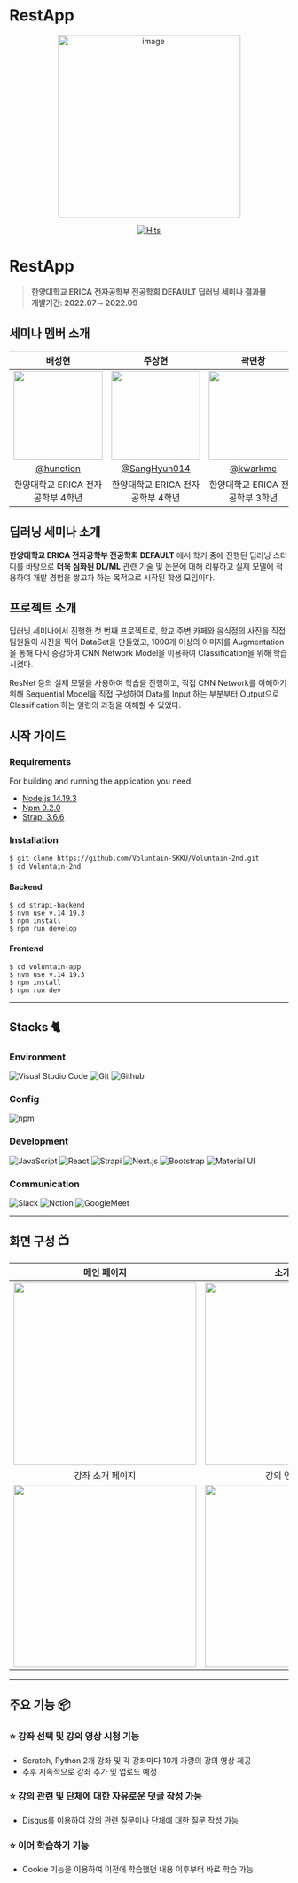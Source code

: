 # RestApp

<div align="center">
<img width="329" alt="image" src="https://github.com/kwarkmc/RestApp/blob/3ef8ce603e59da37405c2a701fc839226da04a65/Documents/pic/Logo.png">

[![Hits](https://hits.seeyoufarm.com/api/count/incr/badge.svg?url=https%3A%2F%2Fgithub.com%2Fkwarkmc%2FRestApp&count_bg=%2379C83D&title_bg=%23555555&icon=&icon_color=%23E7E7E7&title=hits&edge_flat=false)](https://hits.seeyoufarm.com)

</div>

# RestApp
> **한양대학교 ERICA 전자공학부 전공학회 DEFAULT 딥러닝 세미나 결과물** <br/> **개발기간: 2022.07 ~ 2022.09**

## 세미나 멤버 소개

|      배성현       |          주상현         |       곽민창         |                                                                                                               
| :------------------------------------------------------------------------------: | :---------------------------------------------------------------------------------------------------------------------------------------------------: | :---------------------------------------------------------------------------------------------------------------------------------------------------------------------------------------------------: | 
|   <img width="160px" src="https://avatars.githubusercontent.com/u/94032326?v=4" />    |                      <img width="160px" src="https://avatars.githubusercontent.com/u/87685922?v=4" />    |                   <img width="160px" src="https://avatars.githubusercontent.com/u/41298500?v=4"/>   |
|   [@hunction](https://github.com/hunction)   |    [@SangHyun014](https://github.com/SangHyun014)  | [@kwarkmc](https://github.com/kwarkmc)  |
| 한양대학교 ERICA 전자공학부      4학년 | 한양대학교 ERICA 전자공학부     4학년 | 한양대학교 ERICA 전자공학부     3학년 |

## 딥러닝 세미나 소개

**한양대학교 ERICA 전자공학부 전공학회 DEFAULT** 에서 학기 중에 진행된 딥러닝 스터디를 바탕으로 **더욱 심화된 DL/ML** 관련 기술 및 논문에 대해 리뷰하고 실제 모델에 적용하여 개발 경험을 쌓고자 하는 목적으로 시작된 학생 모임이다.

## 프로젝트 소개

딥러닝 세미나에서 진행한 첫 번째 프로젝트로, 학교 주변 카페와 음식점의 사진을 직접 팀원들이 사진을 찍어 DataSet을 만들었고, 1000개 이상의 이미지를 Augmentation을 통해 다시 증강하여 CNN Network Model을 이용하여 Classification을 위해 학습시켰다.

ResNet 등의 실제 모델을 사용하여 학습을 진행하고, 직접 CNN Network를 이해하기 위해 Sequential Model을 직접 구성하여 Data를 Input 하는 부분부터 Output으로 Classification 하는 일련의 과정을 이해할 수 있었다.

## 시작 가이드
### Requirements
For building and running the application you need:

- [Node.js 14.19.3](https://nodejs.org/ca/blog/release/v14.19.3/)
- [Npm 9.2.0](https://www.npmjs.com/package/npm/v/9.2.0)
- [Strapi 3.6.6](https://www.npmjs.com/package/strapi/v/3.6.6)

### Installation
``` bash
$ git clone https://github.com/Voluntain-SKKU/Voluntain-2nd.git
$ cd Voluntain-2nd
```
#### Backend
```
$ cd strapi-backend
$ nvm use v.14.19.3
$ npm install
$ npm run develop
```

#### Frontend
```
$ cd voluntain-app
$ nvm use v.14.19.3
$ npm install 
$ npm run dev
```

---

## Stacks 🐈

### Environment
![Visual Studio Code](https://img.shields.io/badge/Visual%20Studio%20Code-007ACC?style=for-the-badge&logo=Visual%20Studio%20Code&logoColor=white)
![Git](https://img.shields.io/badge/Git-F05032?style=for-the-badge&logo=Git&logoColor=white)
![Github](https://img.shields.io/badge/GitHub-181717?style=for-the-badge&logo=GitHub&logoColor=white)             

### Config
![npm](https://img.shields.io/badge/npm-CB3837?style=for-the-badge&logo=npm&logoColor=white)        

### Development
![JavaScript](https://img.shields.io/badge/JavaScript-F7DF1E?style=for-the-badge&logo=Javascript&logoColor=white)
![React](https://img.shields.io/badge/React-20232A?style=for-the-badge&logo=react&logoColor=61DAFB)
![Strapi](https://img.shields.io/badge/Strapi-2F2E8B?style=for-the-badge&logo=Strapi&logoColor=white)
![Next.js](https://img.shields.io/badge/Next.js-000000?style=for-the-badge&logo=Next.js&logoColor=white)
![Bootstrap](https://img.shields.io/badge/Bootstrap-7952B3?style=for-the-badge&logo=Bootstrap&logoColor=white)
![Material UI](https://img.shields.io/badge/Material%20UI-007FFF?style=for-the-badge&logo=MUI&logoColor=white)

### Communication
![Slack](https://img.shields.io/badge/Slack-4A154B?style=for-the-badge&logo=Slack&logoColor=white)
![Notion](https://img.shields.io/badge/Notion-000000?style=for-the-badge&logo=Notion&logoColor=white)
![GoogleMeet](https://img.shields.io/badge/GoogleMeet-00897B?style=for-the-badge&logo=Google%20Meet&logoColor=white)

---
## 화면 구성 📺
| 메인 페이지  |  소개 페이지   |
| :-------------------------------------------: | :------------: |
|  <img width="329" src="https://user-images.githubusercontent.com/50205887/208036155-a57900f7-c68a-470d-923c-ff3c296ea635.png"/> |  <img width="329" src="https://user-images.githubusercontent.com/50205887/208036645-a76cf400-85bc-4fa2-af72-86d2abf61366.png"/>|  
| 강좌 소개 페이지   |  강의 영상 페이지   |  
| <img width="329" src="https://user-images.githubusercontent.com/50205887/208038737-2b32b7d2-25f4-4949-baf5-83b5c02915a3.png"/>   |  <img width="329" src="https://user-images.githubusercontent.com/50205887/208038965-43a6318a-7b05-44bb-97c8-b08b0495fba7.png"/>     |

---
## 주요 기능 📦

### ⭐️ 강좌 선택 및 강의 영상 시청 기능
- Scratch, Python 2개 강좌 및 각 강좌마다 10개 가량의 강의 영상 제공
- 추후 지속적으로 강좌 추가 및 업로드 예정

### ⭐️ 강의 관련 및 단체에 대한 자유로운 댓글 작성 가능
- Disqus를 이용하여 강의 관련 질문이나 단체에 대한 질문 작성 가능

### ⭐️ 이어 학습하기 기능
- Cookie 기능을 이용하여 이전에 학습했던 내용 이후부터 바로 학습 가능